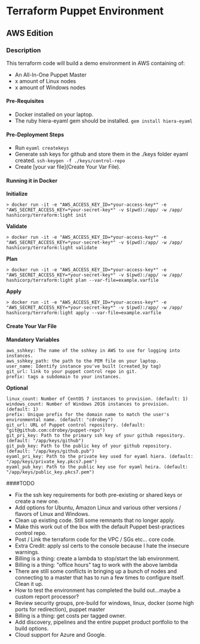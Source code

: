 # Terraform Puppet Environment
## AWS Edition

### Description

This terraform code will build a demo environment in AWS containing of:

  - An All-In-One Puppet Master
  - x amount of Linux nodes
  - x amount of Windows nodes

#### Pre-Requisites

* Docker installed on your laptop.
* The ruby hiera-eyaml gem should be installed. `gem install hiera-eyaml`

#### Pre-Deployment Steps

* Run `eyaml createkeys`
* Generate ssh keys for github and store them in the ./keys folder eyaml created. `ssh-keygen -f ./keys/control-repo`
* Create [your var file](Create Your Var File).

#### Running it in Docker

**Initialize**

    > docker run -it -e "AWS_ACCESS_KEY_ID=*your-access-key*" -e "AWS_SECRET_ACCESS_KEY=*your-secret-key*" -v $(pwd):/app/ -w /app/ hashicorp/terraform:light init

**Validate**

    > docker run -it -e "AWS_ACCESS_KEY_ID=*your-access-key*" -e "AWS_SECRET_ACCESS_KEY=*your-secret-key*" -v $(pwd):/app/ -w /app/ hashicorp/terraform:light validate

**Plan**

    > docker run -it -e "AWS_ACCESS_KEY_ID=*your-access-key*" -e "AWS_SECRET_ACCESS_KEY=*your-secret-key*" -v $(pwd):/app/ -w /app/ hashicorp/terraform:light plan --var-file=example.varfile

**Apply**

    > docker run -it -e "AWS_ACCESS_KEY_ID=*your-access-key*" -e "AWS_SECRET_ACCESS_KEY=*your-secret-key*" -v $(pwd):/app/ -w /app/ hashicorp/terraform:light apply --var-file=example.varfile


#### Create Your Var File

**Mandatory Variables**

    aws_sshkey: The name of the sshkey in AWS to use for logging into instances.
    aws_sshkey_path: the path to the PEM file on your laptop.
    user_name: Identify instance you've built (created_by tag)
    git_url: link to your puppet control repo in git.
    prefix: tags a subdomain to your instances.

**Optional**

    linux_count: Number of CentOS 7 instances to provision. (default: 1)
    windows_count: Number of Windows 2016 instances to provision. (default: 1)
    prefix: Unique prefix for the domain name to match the user's environmental name. (default: "cdrobey")
    git_url: URL of Puppet control repository. (default: "git@github.com:cdrobey/puppet-repo")
    git_pri_key: Path to the primary ssh key of your github repository. (default: "/app/keys/github")
    git_pub_key: Path to the public key of your github repository. (default: "/app/keys/github.pub")
    eyaml_pri_key: Path to the private key used for eyaml hiera. (default: "/app/keys/private_key.pkcs7.pem")
    eyaml_pub_key: Path to the public key use for eyaml heira. (default:  "/app/keys/public_key.pkcs7.pem")

####TODO

* Fix the ssh key requirements for both pre-existing or shared keys or create a new one.
* Add options for Ubuntu, Amazon Linux and various other versions / flavors of Linux and Windows.
* Clean up existing code. Still some remnants that no longer apply.
* Make this work out of the box with the default Puppet best-practices control repo.
* Post / Link the terraform code for the VPC / SGs etc... core code.
* Extra Credit: apply ssl certs to the console because I hate the insecure warnings.
* Billing is a thing: create a lambda to stop/start the lab environment.
* Billing is a thing: "office hours" tag to work with the above lambda
* There are still some conflicts in bringing up a bunch of nodes and connecting to a master that has to run a few times to configure itself. Clean it up.
* How to test the environment has completed the build out...maybe a custom report processor?
* Review security groups, pre-build for windows, linux, docker (some high ports for redirection), puppet master
* Billing is a thing: get costs per tagged owner.
* Add discovery, pipelines and the entire puppet product portfolio to the build options.
* Cloud support for Azure and Google.
